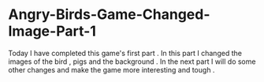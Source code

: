 # Angry-Birds-Game-Changed-Image-Part-1
Today I have completed this game's first part . In this part I changed the images of the bird , pigs and the background . In the next part I will do some other changes and make the game more interesting and tough .
